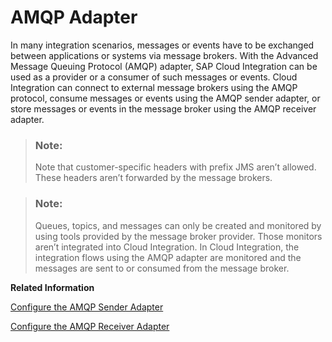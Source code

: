 <!-- loio5cc1a71231cb4cbfbfedb0cdc63e1488 -->

# AMQP Adapter

In many integration scenarios, messages or events have to be exchanged between applications or systems via message brokers. With the Advanced Message Queuing Protocol \(AMQP\) adapter, SAP Cloud Integration can be used as a provider or a consumer of such messages or events. Cloud Integration can connect to external message brokers using the AMQP protocol, consume messages or events using the AMQP sender adapter, or store messages or events in the message broker using the AMQP receiver adapter.

> ### Note:  
> Note that customer-specific headers with prefix JMS aren’t allowed. These headers aren’t forwarded by the message brokers.

> ### Note:  
> Queues, topics, and messages can only be created and monitored by using tools provided by the message broker provider. Those monitors aren’t integrated into Cloud Integration. In Cloud Integration, the integration flows using the AMQP adapter are monitored and the messages are sent to or consumed from the message broker.

**Related Information**  


[Configure the AMQP Sender Adapter](configure-the-amqp-sender-adapter-99ce674.md "You use the Advanced Message Queuing Protocol (AMQP) sender adapter to consume messages in SAP Cloud Integration from queues or topic subscriptions in an external message broker.")

[Configure the AMQP Receiver Adapter](configure-the-amqp-receiver-adapter-d5660c1.md "You se the Advanced Message Queuing Protocol (AMQP) receiver adapter to send messages from Cloud Integration to queues or topics in an external message broker.")

